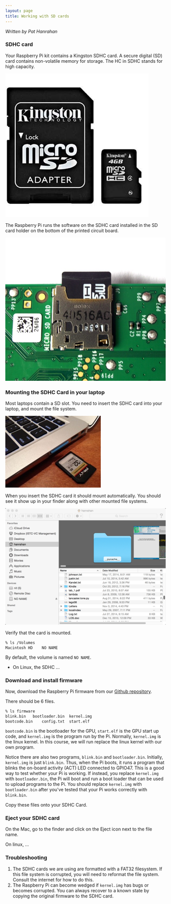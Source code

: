 ```yaml
---
layout: page
title: Working with SD cards
---
```


*Written by Pat Hanrahan*

### SDHC card

Your Raspberry Pi kit contains a Kingston SDHC card. A secure digital (SD) card
contains non-volatile memory for storage. The HC in SDHC stands for high
capacity.

![Kingston SDHC Card](/images/kingston.sdhc.jpg)

The Raspberry Pi runs the software on the SDHC card installed in the SD card
holder on the bottom of the printed circuit board.

![SDHC Card](/images/pi.sd.jpg)

### Mounting the SDHC Card in your laptop

Most laptops contain a SD slot. You need to insert the SDHC card into your
laptop, and mount the file system.

![SDHC holder](/images/mac.sd.jpg)

When you insert the SDHC card it should mount automatically. You should see it
show up in your finder along with other mounted file systems.

![SD Finder](/images/mac.finder.jpg)

Verify that the card is mounted.

    % ls /Volumes
    Macintosh HD    NO NAME

By default, the volume is named `NO NAME`.

- On Linux, the SDHC ...

### Download and install firmware

Now, download the Raspberry Pi firmware from our [Github
repository](https://github.com/cs107e/cs107e.github.io/tree/master/firmware).

There should be 6 files.

    % ls firmware
    blink.bin   bootloader.bin  kernel.img
    bootcode.bin    config.txt  start.elf

`bootcode.bin` is the bootloader for the GPU, `start.elf` is the GPU start up
code, and `kernel.img` is the program run by the Pi. Normally, `kernel.img` is
the linux kernel. In this course, we will run replace the linux kernel with our
own program.

Notice there are also two programs, `blink.bin` and `bootloader.bin`.
Initially, `kernel.img` is just `blink.bin`. Thus, when the Pi boots, it runs a
program that blinks the on-board activity (ACT) LED connected to GPIO47. This
is a good way to test whether your Pi is working. If instead, you replace
`kernel.img` with `bootloader.bin`, the Pi will boot and run a boot loader that
can be used to upload programs to the Pi. You should replace `kernel.img` with
`bootloader.bin` after you've tested that your Pi works correctly with
`blink.bin`.

Copy these files onto your SDHC Card.

### Eject your SDHC card

On the Mac, go to the finder and click on the Eject icon next to the file name.

On linux, ...

### Troubleshooting

1.  The SDHC cards we are using are formatted with a FAT32 filesystem. If this
    file system is corrupted, you will need to reformat the file system.
    Consult the internet for how to do this.
2.  The Raspberry Pi can become wedged if `kernel.img` has bugs or
    becomes corrupted. You can always recover to a known state by copying the
    original firmware to the SDHC card.

